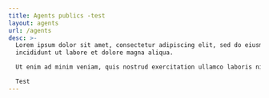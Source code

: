 ```yaml
---
title: Agents publics -test
layout: agents
url: /agents
desc: >-
  Lorem ipsum dolor sit amet, consectetur adipiscing elit, sed do eiusmod tempor
  incididunt ut labore et dolore magna aliqua. 

  Ut enim ad minim veniam, quis nostrud exercitation ullamco laboris nisi ut aliquip ex ea commodo consequat. Duis aute irure dolor in reprehenderit in voluptate velit esse cillum dolore eu fugiat nulla pariatur. 

  Test
---
```


